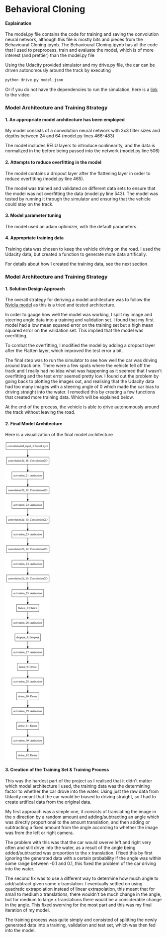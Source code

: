 # **Behavioral Cloning** 

#### Explaination

The model.py file contains the code for training and saving the convolution neural network, although this file is mostly bits and pieces from the Behavioural Cloning.ipynb. The Behavioural Cloning.ipynb has all the code that I used to preprocess, train and evaluate the model, which is of more interest (and prettier) than the model.py file

Using the Udacity provided simulator and my drive.py file, the car can be driven autonomously around the track by executing 

[image1]: ./model.png "model"

```sh
python drive.py model.json
```

Or if you do not have the dependencies to run the simulation, here is a [link](https://www.youtube.com/watch?v=JCe66L3dwA0) to the video.


### Model Architecture and Training Strategy

#### 1. An appropriate model architecture has been employed

My model consists of a convolution neural network with 3x3 filter sizes and depths between 24 and 64 (model.py lines 466-483) 

The model includes RELU layers to introduce nonlinearity, and the data is normalized in the before being passed into the network (model.py line 506) 

#### 2. Attempts to reduce overfitting in the model

The model contains a dropout layer after the flattening layer in order to reduce overfitting (model.py line 465). 

The model was trained and validated on different data sets to ensure that the model was not overfitting the data (model.py line 543). The model was tested by running it through the simulator and ensuring that the vehicle could stay on the track.

#### 3. Model parameter tuning

The model used an adam optimizer, with the default parameters.

#### 4. Appropriate training data

Training data was chosen to keep the vehicle driving on the road. I used the Udacity data, but created a function to generate more data artifically. 

For details about how I created the training data, see the next section. 

### Model Architecture and Training Strategy

#### 1. Solution Design Approach

The overall strategy for deriving a model architecture was to follow the [Nvidia model](https://images.nvidia.com/content/tegra/automotive/images/2016/solutions/pdf/end-to-end-dl-using-px.pdf) as this is a tried and tested architecture.

In order to gauge how well the model was working, I split my image and steering angle data into a training and validation set. I found that my first model had a low mean squared error on the training set but a high mean squared error on the validation set. This implied that the model was overfitting. 

To combat the overfitting, I modified the model by adding a dropout layer after the Flatten layer, which improved the test error a bit.

The final step was to run the simulator to see how well the car was driving around track one. There were a few spots where the vehicle fell off the track and I really had no idea what was happening as it seemed that I wasn't overfitting and the test error seemed pretty low. I found out the problem by going back to plotting the images out, and realising that the Udacity data had too many images with a steering angle of 0 which made the car bias to driving straight into the water. I remedied this by creating a few functions that created more training data. Which will be explained below.

At the end of the process, the vehicle is able to drive autonomously around the track without leaving the road.

#### 2. Final Model Architecture

Here is a visualization of the final model architecture

![alt text][image1]

#### 3. Creation of the Training Set & Training Process

This was the hardest part of the project as I realised that it didn't matter which model architecture I used, the training data was the determining factor to whether the car drove into the water. Using just the raw data from Udacity meant that the car would be biased to driving straight, so I had to create artifical data from the original data. 

My first approach was a simple one, it consists of translating the image in the x direction by a random amount and adding/subtracting an angle which was directly proportional to the amount translation, and then adding or subtracting a fixed amount from the angle according to whether the image was from the left or right camera.

The problem with this was that the car would swerve left and right very often and still drive into the water, as a result of the angle being added/subtracted was proportion to the x translation. I fixed this by first ignoring the generated data with a certain probability if the angle was within some range between -0.1 and 0.1, this fixed the problem of the car driving into the water.

The second fix was to use a different way to determine how much angle to add/subtract given some x translation. I eventually settled on using quadratic extrapolation instead of linear extrapolation, this meant that for small to medium x translations, there wouldn't be much change in the angle, but for medium to large x translations there would be a considerable change in the angle. This fixed swerving for the most part and this was my final iteration of my model.

The training process was quite simply and consisted of splitting the newly generated data into a training, validation and test set, which was then fed into the model.
